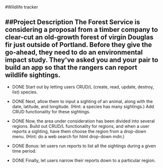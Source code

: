 #Wildlife tracker

##Project Description
The Forest Service is considering a proposal from a timber company to clear-cut an old-growth forest of virgin Douglas fir just outside of Portland. Before they give the go-ahead, they need to do an environmental impact study. They've asked you and your pair to build an app so that the rangers can report wildlife sightings.
---------------

* DONE Start out by letting users CRUD/L (create, read, update, destroy, list) species.
* DONE Next, allow them to input a sighting of an animal, along with the date, latitude, and longitude. (Hint: a species has many sightings.) Add CRUD functionality for these sightings.
* DONE Now, the area under consideration has been divided into several regions. Build out CRUD/L functionality for regions, and when a user reports a sighting, have them choose the region from a drop-down menu. (Hint: do a web search for html drop-down mdn.)
* DONE Bonus: let users run reports to list all the sightings during a given time period.

* DONE Finally, let users narrow their reports down to a particular region.

